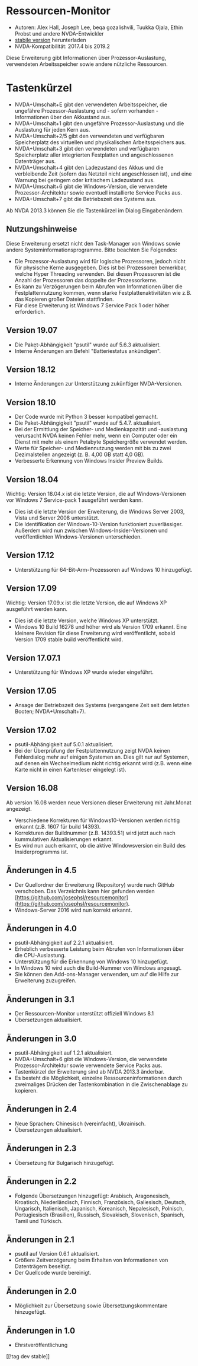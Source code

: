 # Ressourcen-Monitor #

* Autoren: Alex Hall, Joseph Lee, beqa gozalishvili, Tuukka Ojala, Ethin
  Probst
   und andere NVDA-Entwickler
* [stabile version][1] herunterladen
* NVDA-Kompatibilität: 2017.4 bis 2019.2

Diese Erweiterung gibt Informationen über Prozessor-Auslastung, verwendeten
Arbeitsspeicher sowie andere nützliche Ressourcen.

# Tastenkürzel #

* NVDA+Umschalt+E gibt den verwendeten Arbeitsspeicher, die ungefähre
  Prozessor-Auslastung und - sofern vorhanden - Informationen über den
  Akkustand aus.
* NVDA+Umschalt+1 gibt den  ungefähre Prozessor-Auslastung und die
  Auslastung für jeden Kern aus.
* NVDA+Umschalt+2/5 gibt den verwendeten und verfügbaren Speicherplatz des
  virtuellen und physikalischen Arbeitsspeichers aus.
* NVDA+Umschalt+3 gibt den verwendeten und verfügbaren Speicherplatz aller
  integrierten Festplatten und angeschlossenen Datenträger aus.
* NVDA+Umschalt+4 gibt den Ladezustand des Akkus und die verbleibende Zeit
  (sofern das Netzteil nicht angeschlossen ist), und eine Warnung bei
  geringem oder kritischem Ladezustand aus.
* NVDA+Umschalt+6 gibt die Windows-Version, die verwendete
  Prozessor-Architektur sowie eventuell installierte Service Packs aus.
* NVDA+Umschalt+7 gibt die Betriebszeit des Systems aus.

Ab NVDA 2013.3 können Sie die Tastenkürzel im Dialog Eingabenändern.

## Nutzungshinweise ##

Diese Erweiterung ersetzt nicht den Task-Manager von Windows sowie andere
Systeminformationsprogramme. Bitte beachten Sie Folgendes:

* Die Prozessor-Auslastung wird für logische Prozessoren, jedoch nicht für
  physische Kerne ausgegeben. Dies ist bei Prozessoren bemerkbar, welche
  Hyper Threading verwenden. Bei diesen Prozessoren ist die Anzahl der
  Prozessoren das doppelte der Prozessorkerne.
* Es kann zu Verzögerungen beim Abrufen von Informationen über die
  Festplattennutzung kommen, wenn starke Festplattenaktivitäten wie z.B. das
  Kopieren großer Dateien stattfinden.
* Für diese Erweiterung ist Windows 7 Service Pack 1 oder höher
  erforderlich.

## Version 19.07

* Die Paket-Abhängigkeit "psutil" wurde auf 5.6.3 aktualisiert.
* Interne Änderungen am Befehl "Batteriestatus ankündigen".

## Version 18.12

* Interne Änderungen zur Unterstützung zukünftiger NVDA-Versionen.

## Version 18.10

* Der Code wurde mit Python 3 besser kompatibel gemacht.
* Die Paket-Abhängigkeit "psutil" wurde auf 5.4.7. aktualisiert.
* Bei der Ermittlung der Speicher- und Medienkapazität und -auslastung
  verursacht NVDA keinen Fehler mehr, wenn ein Computer oder ein Dienst mit
  mehr als einem Petabyte Speichergröße verwendet werden.
* Werte für Speicher- und Mediennutzung werden mit bis zu zwei
  Dezimalstellen angezeigt (z. B. 4,00 GB statt 4,0 GB).
* Verbesserte Erkennung von Windows Insider Preview Builds.

## Version 18.04

Wichtig: Version 18.04.x ist die letzte Version, die auf Windows-Versionen
vor Windows 7 Service-pack 1 ausgeführt werden kann.

* Dies ist die letzte Version der Erweiterung, die Windows Server 2003,
  Vista und Server 2008 unterstützt.
* Die Identifikation der Windows-10-Version funktioniert
  zuverlässiger. Außerdem wird nun zwischen Windows-Insider-Versionen und
  veröffentlichten Windows-Versionen unterschieden.

## Version 17.12

* Unterstützung für 64-Bit-Arm-Prozessoren auf Windows 10 hinzugefügt.

## Version 17.09

Wichtig: Version 17.09.x ist die letzte Version, die auf Windows XP
ausgeführt werden kann.

* Dies ist die letzte Version, welche Windows XP unterstützt.
* Windows 10 Build 16278 und höher wird als Version 1709 erkannt. Eine
  kleinere Revision für diese Erweiterung wird veröffentlicht, sobald
  Version 1709 stable build veröffentlicht wird.

## Version 17.07.1

* Unterstützung für Windows XP wurde wieder eingeführt.

## Version 17.05

* Ansage der Betriebszeit des Systems (vergangene Zeit seit dem letzten
  Booten; NVDA+Umschalt+7).

## Version 17.02

* psutil-Abhängigkeit auf 5.0.1 aktualisiert.
* Bei der Überprüfung der Festplattennutzung zeigt NVDA keinen Fehlerdialog
  mehr auf einigen Systemen an. Dies gilt nur auf Systemen, auf denen ein
  Wechselmedium nicht richtig erkannt wird (z.B. wenn eine Karte nicht in
  einen Kartenleser eingelegt ist).

## Version 16.08

Ab version 16.08 werden neue Versionen dieser Erweiterung mit Jahr.Monat
angezeigt.

* Verschiedene Korrekturen für Windows10-Versionen werden richtig erkannt
  (z.B. 1607 für build 14393).
* Korrekturen der Buildnummer (z.B. 14393.51) wird jetzt auch nach
  kummulativen Aktualisierungen erkannt.
* Es wird nun auch erkannt, ob die aktive Windowsversion ein Build des
  Insiderprogramms ist.

## Änderungen in 4.5 ##

* Der Quellordner der Erweiterung (Repository) wurde nach GitHub
  verschoben. Das Verzeichnis kann hier gefunden werden
  [https://github.com/josephsl/resourcemonitor](https://github.com/josephsl/resourcemonitor).
* Windows-Server 2016 wird nun korrekt erkannt.

## Änderungen in 4.0 ##

* psutil-Abhängigkeit auf 2.2.1 aktualisiert.
* Erheblich verbesserte Leistung beim Abrufen von Informationen über die
  CPU-Auslastung.
* Unterstützung für die Erkennung von Windows 10 hinzugefügt.
* In Windows 10 wird auch die Build-Nummer von Windows angesagt.
* Sie können den Add-ons-Manager verwenden, um auf die Hilfe zur Erweiterung
  zuzugreifen.

## Änderungen in 3.1 ##

* Der Ressourcen-Monitor unterstützt offiziell Windows 8.1
* Übersetzungen aktualisiert.

## Änderungen in 3.0 ##

* psutil-Abhängigkeit auf 1.2.1 aktualisiert.
* NVDA+Umschalt+6 gibt die Windows-Version, die verwendete
  Prozessor-Architektur sowie verwendete Service Packs aus.
* Tastenkürzel der Erweiterung sind ab NVDA 2013.3 änderbar.
* Es besteht die Möglichkeit, einzelne Ressourceninformationen durch
  zweimaliges Drücken der Tastenkombination in die Zwischenablage zu
  kopieren.

## Änderungen in 2.4 ##

* Neue Sprachen: Chinesisch (vereinfacht), Ukrainisch.
* Übersetzungen aktualisiert.

## Änderungen in 2.3 ##

* Übersetzung für Bulgarisch hinzugefügt.

## Änderungen in 2.2 ##

* Folgende Übersetzungen hinzugefügt: Arabisch, Aragonesisch, Kroatisch,
  Niederländisch, Finnisch, Französisch, Galiesisch, Deutsch, Ungarisch,
  Italienisch, Japanisch, Koreanisch, Nepalesisch, Polnisch, Portugiesisch
  (Brasilien), Russisch, Slovakisch, Slovenisch, Spanisch, Tamil und
  Türkisch.

## Änderungen in 2.1 ##

* psutil auf Version 0.6.1 aktualisiert.
* Größere Zeitverzögerung beim Erhalten von Informationen von Datenträgern
  beseitigt.
* Der Quellcode wurde bereinigt.

## Änderungen in 2.0 ##

* Möglichkeit zur Übersetzung sowie Übersetzungskommentare hinzugefügt.

## Änderungen in 1.0 ##

* Ehrstveröffentlichung

[[!tag dev stable]]

[1]: https://addons.nvda-project.org/files/get.php?file=rm
